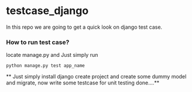 # testcase_django
In this repo we are going to get a quick look on django test case.


### How to run test case?

locate manage.py and Just simply run 

```
python manage.py test app_name
```

** Just simply install django create project and create some dummy model and migrate, now write some testcase for unit testing done....**